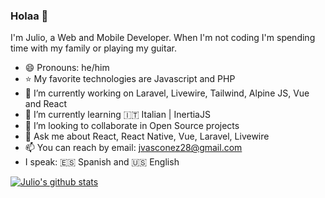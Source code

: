 ### Holaa 👋

I'm Julio, a Web and Mobile Developer. When I'm not coding I'm spending time with my family or playing my guitar.


- 😄 Pronouns: he/him
- ⭐ My favorite technologies are Javascript and PHP
- 🔭 I’m currently working on Laravel, Livewire, Tailwind, Alpine JS, Vue and React
- 🌱 I’m currently learning  🇮🇹 Italian | InertiaJS
- 👯 I’m looking to collaborate in Open Source projects
- 💬 Ask me about React, React Native, Vue, Laravel, Livewire
- 📫 You can reach by email: jvasconez28@gmail.com
- I speak: :es: Spanish and :us: English


[![Julio's github stats](https://github-readme-stats.vercel.app/api?username=jvas28)](https://jvasconez.dev)
